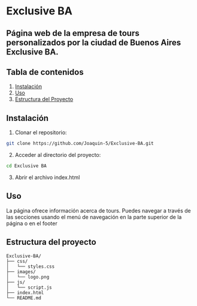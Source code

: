 # Exclusive BA

## Página web de la empresa de tours personalizados por la ciudad de Buenos Aires Exclusive BA.

## Tabla de contenidos
1. [Instalación](#instalación)
2. [Uso](#uso)
3. [Estructura del Proyecto](#estructura-del-proyecto)

## Instalación
1. Clonar el repositorio:
  ```sh
  git clone https://github.com/Joaquin-5/Exclusive-BA.git
  ```
2. Acceder al directorio del proyecto:
  ```sh
  cd Exclusive BA
  ```
3. Abrir el archivo index.html

## Uso
La página ofrece información acerca de tours. Puedes navegar a través de las secciones usando el menú de navegación en la parte superior de la página o en el footer

## Estructura del proyecto

```plaintext
Exclusive-BA/
├── css/
│   └── styles.css
├── images/
│   └── logo.png
├── js/
│   └── script.js
├── index.html
└── README.md
